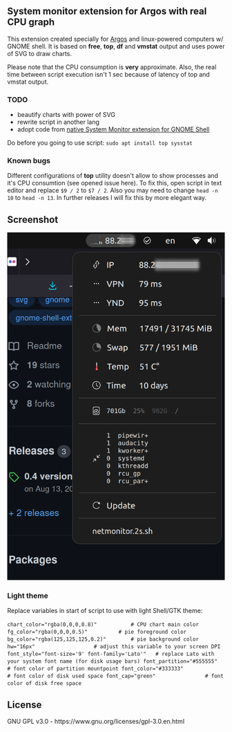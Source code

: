<h2>System monitor extension for Argos with real CPU graph</h2>

This extension created specially for [Argos](https://github.com/p-e-w/argos) and linux-powered computers w/ GNOME shell.
It is based on **free**, **top**, **df** and **vmstat** output and uses power of SVG to draw charts.

Please note that the CPU consumption is **very** approximate. Also, the real time between script execution isn't 1 sec because of latency of top and vmstat output.

<h3>TODO</h3>

* beautify charts with power of SVG
* rewrite script in another lang
* adopt code from [native System Monitor extension for GNOME Shell](https://github.com/paradoxxxzero/gnome-shell-system-monitor-applet)

Do before you going to use script: `sudo apt install top sysstat`

<h3>Known bugs</h3>

Different configurations of **top** utility doesn't allow to show processes and it's CPU consumtion (see opened issue here). 
To fix this, open script in text editor and replace `$9 / 2` to `$7 / 2`. Also you may need to change `head -n 10` to `head -n 13`.
In further releases I will fix this by more elegant way.


<h2>Screenshot</h2>

<img src="https://raw.githubusercontent.com/fadeouter/sysinfo/master/screenshot.png">

<h3>Light theme</h3>

Replace variables in start of script to use with light Shell/GTK theme:

``
chart_color="rgba(0,0,0,0.8)"			# CPU chart main color
fg_color="rgba(0,0,0,0.5)"			# pie foreground color
bg_color="rgba(125,125,125,0.2)"		# pie background color
hw="16px"					# adjust this variable to your screen DPI
font_style="font-size='9' font-family='Lato'"	# replace Lato with your system font name (for disk usage bars)
font_partition="#555555"			# font color of partition mountpoint
font_color="#333333"				# font color of disk used space
font_cap="green"				# font color of disk free space
``

<h2>License</h2>
GNU GPL v3.0 - https://www.gnu.org/licenses/gpl-3.0.en.html


